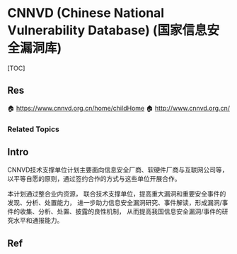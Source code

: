 # CNNVD (Chinese National Vulnerability Database) (国家信息安全漏洞库)

[TOC]



## Res
🏠 https://www.cnnvd.org.cn/home/childHome
🏠 http://www.cnnvd.org.cn/


### Related Topics



## Intro
CNNVD技术支撑单位计划主要面向信息安全厂商、软硬件厂商与互联网公司等， 以平等自愿的原则，通过签约合作的方式与这些单位开展合作。

本计划通过整合业内资源， 联合技术支撑单位，提高重大漏洞和重要安全事件的发现、分析、处置能力， 进一步助力信息安全漏洞研究、事件解读，形成漏洞/事件的收集、分析、处置、披露的良性机制， 从而提高我国信息安全漏洞/事件的研究水平和通报能力。



## Ref

